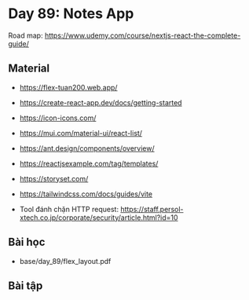 # Day 89: Notes App

Road map: https://www.udemy.com/course/nextjs-react-the-complete-guide/

## Material

- https://flex-tuan200.web.app/
- https://create-react-app.dev/docs/getting-started
- https://icon-icons.com/
- https://mui.com/material-ui/react-list/
- https://ant.design/components/overview/
- https://reactjsexample.com/tag/templates/
- https://storyset.com/

- https://tailwindcss.com/docs/guides/vite
- Tool đánh chặn HTTP request: https://staff.persol-xtech.co.jp/corporate/security/article.html?id=10

## Bài học
- base/day_89/flex_layout.pdf

## Bài tập
